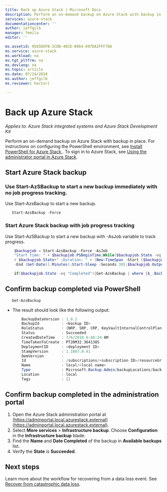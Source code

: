 ```yaml
---
title: Back up Azure Stack | Microsoft Docs
description: Perform an on-demand backup on Azure Stack with backup in place.
services: azure-stack
documentationcenter: ''
author: jeffgilb
manager: femila
editor: ''

ms.assetid: 9565DDFB-2CDB-40CD-8964-697DA2FFF70A
ms.service: azure-stack
ms.workload: na
ms.tgt_pltfrm: na
ms.devlang: na
ms.topic: article
ms.date: 07/24/2018
ms.author: jeffgilb
ms.reviewer: hectorl

---
```

# Back up Azure Stack

*Applies to: Azure Stack integrated systems and Azure Stack Development Kit*

Perform an on-demand backup on Azure Stack with backup in place. For instructions on configuring the PowerShell environment, see [Install PowerShell for Azure Stack ](azure-stack-powershell-install.md). To sign in to Azure Stack, see [Using the administrator portal in Azure Stack](azure-stack-manage-portals.md).

## Start Azure Stack backup

### Use Start-AzSBackup to start a new backup immediately with no job progress tracking. 
Use Start-AzsBackup to start a new backup.

```powershell
   Start-AzsBackup -Force
```

### Start Azure Stack backup with job progress tracking
Use Start-AzSBackup to start a new backup with -AsJob variable to track progress.

```powershell
    $backupjob = Start-AzsBackup -Force -AsJob 
    "Start time: " + $backupjob.PSBeginTime;While($backupjob.State -eq "Running"){("Job is currently: " `
    + $backupjob.State+" ;Duration: " + (New-TimeSpan -Start ($backupjob.PSBeginTime) `
    -End (Get-Date)).Minutes);Start-Sleep -Seconds 30};$backupjob.Output

    if($backupjob.State -eq "Completed"){Get-AzsBackup | where {$_.BackupId -eq $backupjob.Output.BackupId}}
```

## Confirm backup completed via PowerShell

```powershell
   Get-AzsBackup
```

- The result should look like the following output:

  ```powershell
      BackupDataVersion : 1.0.1
      BackupId          : <backup ID>
      RoleStatus        : {NRP, SRP, CRP, KeyVaultInternalControlPlane...}
      Status            : Succeeded
      CreatedDateTime   : 7/6/2018 6:46:24 AM
      TimeTakenToCreate : PT20M32.364138S
      DeploymentID      : <deployment ID>
      StampVersion      : 1.1807.0.41
      OemVersion        : 
      Id                : /subscriptions/<subscription ID>/resourceGroups/System.local/providers/Microsoft.Backup.Admin/backupLocations/local/backups/<backup ID>
      Name              : local/<local name>
      Type              : Microsoft.Backup.Admin/backupLocations/backups
      Location          : local
      Tags              : {}
  ```

## Confirm backup completed in the administration portal

1. Open the Azure Stack administration portal at [https://adminportal.local.azurestack.external](https://adminportal.local.azurestack.external).
2. Select **More services** > **Infrastructure backup**. Choose **Configuration** in the **Infrastructure backup** blade.
3. Find the **Name** and **Date Completed** of the backup in **Available backups** list.
4. Verify the **State** is **Succeeded**.

## Next steps

Learn more about the workflow for recovering from a data loss event. See [Recover from catastrophic data loss](azure-stack-backup-recover-data.md).
